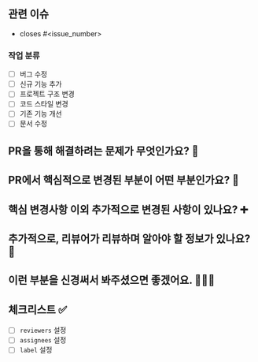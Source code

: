 ## 관련 이슈

<!---
  <issue_number>부분을 지우고, 관련 이슈 번호를 작성
--->

- closes #<issue_number>

### 작업 분류

<!---
  버그 수정: 버그 수정에 대한 PR일 경우
  신규 기능 추가: 논의된 새로운 기능을 추가하였을 경우
  프로젝트 구조 변경: 디렉터리 구조나 코드 계층(추상화 레벨)이 변경된 경우
  코드 스타일 변경: 린트 규칙, 코딩 컨벤션 등의 변경
  문서 수정: 이슈 템플릿, README, CONTRIBUTE.md 등 프로젝트 관련 문서가 변경될 경우
--->

- [ ] 버그 수정
- [ ] 신규 기능 추가
- [ ] 프로젝트 구조 변경
- [ ] 코드 스타일 변경
- [ ] 기존 기능 개선
- [ ] 문서 수정

## PR을 통해 해결하려는 문제가 무엇인가요? 🚀

<!---
  이 PR은 어떤 문제를 해결하는지, 리뷰어가 알 수 있게 기술해주세요.
--->

## PR에서 핵심적으로 변경된 부분이 어떤 부분인가요? 👀

<!---
  해결하려는 문제에 연관된 핵심 변경사항을 기술해주세요.
--->

## 핵심 변경사항 이외 추가적으로 변경된 사항이 있나요? ➕

<!---
  핵심 변경사항 이외 변경한 내용을 기술해주세요.
--->

## 추가적으로, 리뷰어가 리뷰하며 알아야 할 정보가 있나요? 🙌

<!---
  참고링크, 리뷰 시 궁금한 점, 주의할 점 등등..
  리뷰어가 리뷰 전에 알아야 할 정보를 기술해주세요.
--->

## 이런 부분을 신경써서 봐주셨으면 좋겠어요. 🙋🏻‍♂️

<!---
  문제를 해결하며 궁금했던 점, 리뷰어와 같이 이야기 나눠보고 싶은 점
--->

## 체크리스트 ✅

- [ ] `reviewers` 설정
- [ ] `assignees` 설정
- [ ] `label` 설정
